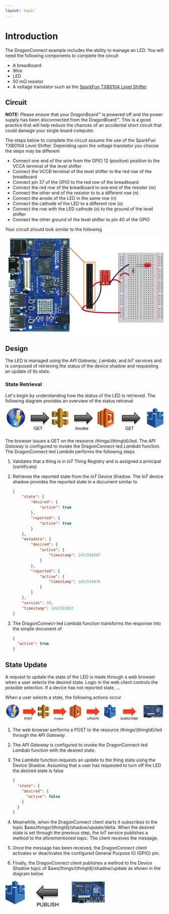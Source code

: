 ```yaml
---
layout: topic
---
```

# Introduction

The DragonConnect example includes the ability to manage an LED.  You will
need the following components to complete the circuit

* A breadboard
* Wire
* LED
* 50 m&#x2126; resistor
* A voltage translator such as the
  <a href="https://www.sparkfun.com/products/11771" target="_blank">SparkFun TXB0104 Level Shifter</a>

## Circuit

**NOTE:** Please ensure that your DragonBoard&trade; is powered off and
the power supply has been disconnected from the DragonBoard&trade;.  This
is a good practice that will help reduce the chances of an accidental
short circuit that could damage your single board computer.

The steps below to complete the circuit assume the use of the SparkFun
TXB0104 Level Shifter.  Depending upon the voltage translator you choose the
steps may be different

* Connect one end of the wire from the GPIO 12 (positive) position to the VCCA
  terminal of the level shifter
* Connect the VCCB terminal of the level shifter to the red row of the
  breadboard
* Connect pin 37 of the GPIO to the red row of the breadboard
* Connect the red row of the breadboard to one end of the resistor (m)
* Connect the other end of the resistor to to a different row (n)
* Connect the anode of the LED in the same row (n)
* Connect the cathode of the LED to a different row (o)
* Connect the row with the LED cathode (o) to the ground of the level shifter
* Connect the other ground of the level shifter to pin 40 of the GPIO

Your circuit should look similar to the following

![DragonBoard Manage LED Breadboard](./images/ManageLED_bb.png)

## Design
The LED is managed using the _API Gateway_, _Lambda_, and _IoT_ services and
is composed of retrieving the status of the device shadow and requesting an
update of its state.

### State Retrieval
Let's begin by understanding how the status of the LED is retrieved.
The following diagram provides an overview of the status retrieval

![DragonBoard Status](./images/LED_status_retrieve.png)

The browser issues a GET on the resource /things/{thingId}/led.  The _API
Gateway_ is configured to invoke the DragonConnect-led _Lambda_ function.
The DragonConnect-led _Lambda_ performs the following steps

1. Validates that a thing is in _IoT_ Thing Registry and is assigned a
   principal (certificate)
1. Retrieves the reported state from the _IoT_ Device Shadow.  The
   _IoT_ device shadow provides the reported state in a document similar to

    ```json
    {
    	"state": {
    		"desired": {
    			"active": true
    		},
    		"reported": {
    			"active": true
    		}
    	},
    	"metadata": {
    		"desired": {
    			"active": {
    				"timestamp": 1451516587
    			}
    		},
    		"reported": {
    			"active": {
    				"timestamp": 1451516635
    			}
    		}
    	},
    	"version": 50,
    	"timestamp": 1451592857
    }
    ```

1.  The DragonConnect-led _Lambda_ function transforms the response into
    the simple document of

    ```json
    {
      "active": true
    }
    ```

## State Update

A request to update the state of the LED is made through a web browser when
a user selects the desired state.  Logic in the web client controls the
possible selection.  If a device has not reported state, ...

When a user selects a state, the following actions occur

![DragonBoard LED Update](./images/LED_update.png)

1.  The web browser performs a POST to the resource /things/{thingId}/led
    through the _API Gateway_.
1.  The _API Gateway_ is configured to invoke the DragonConnect-led
    _Lambda_ function with the desired state.
1.  The _Lambda_ function requests an update to the thing state using the
    Device Shadow.  Assuming that a user has requested to turn off the LED
    the desired state is false

    ```json
    {
      "state": {
        "desired": {
          "active": false
        }
      }
    }
    ```

1.  Meanwhile, when the DragonConnect client
    starts it subscribes to the topic $aws/things/{thingId}/shadow/update/delta.
    When the desired state is set through the previous step, the _IoT_
    service publishes a method to the aforementioned topic.  The client
    receives the message.
1.  Once the message has been received, the
    DragonConnect client activates or
    deactivates the configured General Purpose IO (GPIO) pin.
1.  Finally, the DragonConnect client
    publishes a method to the Device Shadow topic of
    $aws/things/{thingId}/shadow/update as shown in the diagram below

![DragonBoard Update](./images/DragonBoard_update.png)
